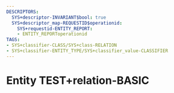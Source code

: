 ```yaml
---
DESCRIPTORS:
  SYS+descriptor-INVARIANT$bool: true
  SYS+descriptor_map-REQUESTID$operationid:
    SYS+requestid-ENTITY_REPORT:
    - ENTITY_REPORToperationid
TAGS:
- SYS+classifier-CLASS/SYS+class-RELATION
- SYS+classifier-ENTITY_TYPE/SYS+classifier_value-CLASSIFIER
---
```

# Entity TEST+relation-BASIC

